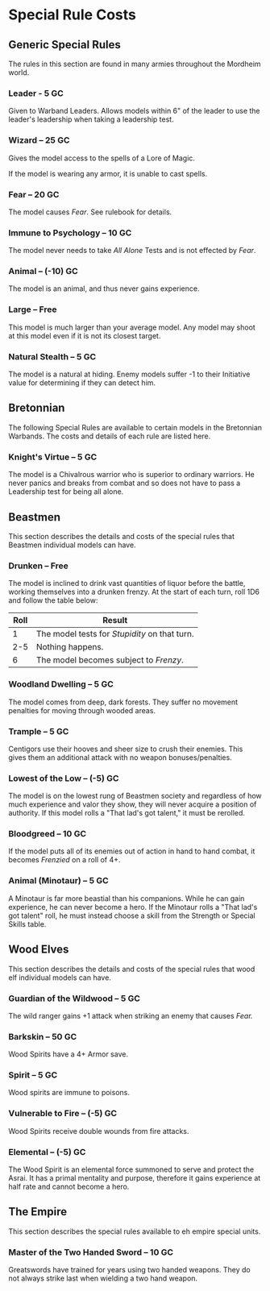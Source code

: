 # Special Rule Costs

## Generic Special Rules

The rules in this section are found in many armies throughout the Mordheim world.

### Leader  - 5 GC

Given to Warband Leaders. Allows models within 6" of the leader to use the leader's leadership when taking a leadership test.

### Wizard – 25 GC

Gives the model access to the spells of a Lore of Magic.

If the model is wearing any armor, it is unable to cast spells.

### Fear – 20 GC

The model causes  _Fear_. See rulebook for details.

### Immune to Psychology – 10 GC

The model never needs to take  _All Alone_  Tests and is not effected by  _Fear_.

### Animal – (-10) GC

The model is an animal, and thus never gains experience.

### Large – Free

This model is much larger than your average model. Any model may shoot at this model even if it is not its closest target.

### Natural Stealth – 5 GC

The model is a natural at hiding. Enemy models suffer -1 to their Initiative value for determining if they can detect him.

## Bretonnian

The following Special Rules are available to certain models in the Bretonnian Warbands. The costs and details of each rule are listed here.

### Knight's Virtue – 5 GC

The model is a Chivalrous warrior who is superior to ordinary warriors. He never panics and breaks from combat and so does not have to pass a Leadership test for being all alone.

## Beastmen

This section describes the details and costs of the special rules that Beastmen individual models can have.

### Drunken – Free

The model is inclined to drink vast quantities of liquor before the battle, working themselves into a drunken frenzy. At the start of each turn, roll 1D6 and follow the table below:

Roll | Result
--- | ---
  1 | The model tests for _Stupidity_ on that turn.
  2-5 | Nothing happens.
  6 | The model becomes subject to _Frenzy_.


### Woodland Dwelling – 5 GC

The model comes from deep, dark forests. They suffer no movement penalties for moving through wooded areas.

### Trample – 5 GC

Centigors use their hooves and sheer size to crush their enemies. This gives them an additional attack with no weapon bonuses/penalties.

### Lowest of the Low – (-5) GC

The model is on the lowest rung of Beastmen society and regardless of how much experience and valor they show, they will never acquire a position of authority. If this model rolls a "That lad's got talent," it must be rerolled.

### Bloodgreed – 10 GC

If the model puts all of its enemies out of action in hand to hand combat, it becomes _Frenzied_ on a roll of 4+.

### Animal (Minotaur) – 5 GC

A Minotaur is far more beastial than his companions. While he can gain experience, he can never become a hero. If the Minotaur rolls a "That lad's got talent" roll, he must instead choose a skill from the Strength or Special Skills table.

## Wood Elves

This section describes the details and costs of the special rules that wood elf individual models can have.

### Guardian of the Wildwood – 5 GC

The wild ranger gains +1 attack when striking an enemy that causes _Fear._

### Barkskin – 50 GC

Wood Spirits have a 4+ Armor save.

### Spirit – 5 GC

Wood spirits are immune to poisons.

### Vulnerable to Fire – (-5) GC

Wood Spirits receive double wounds from fire attacks.

### Elemental – (-5) GC

The Wood Spirit is an elemental force summoned to serve and protect the Asrai. It has a primal mentality and purpose, therefore it gains experience at half rate and cannot become a hero.

## The Empire

This section describes the special rules available to eh empire special units.

### Master of the Two Handed Sword – 10 GC
Greatswords have trained for years using two handed weapons. They do not always strike last when wielding a two hand weapon.